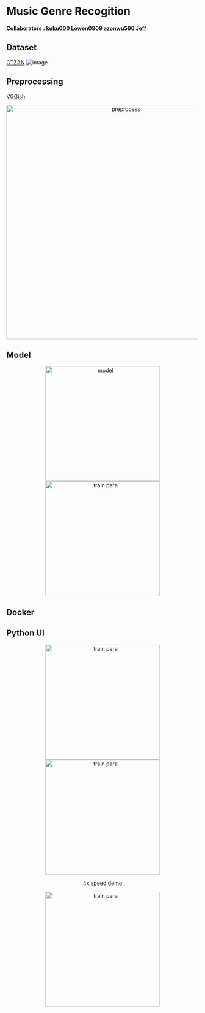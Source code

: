 # Music Genre Recogition
**Collaborators : [kuku000](https://github.com/kuku000) [Lowen0909](https://github.com/Lowen0909) [azonwu590](https://github.com/azonwu590) [Jeff](https://github.com/JeffYaCheng)**

## Dataset 
[GTZAN](https://www.kaggle.com/datasets/andradaolteanu/gtzan-dataset-music-genre-classification)
![image](https://github.com/Lowen0909/Music-Genre-Recognition/assets/150345836/66b5f5bb-c70b-42e7-921c-e7170f765172)

## Preprocessing
[VGGish](https://www.kaggle.com/models/google/vggish)
<p align="center"><img width="611" alt="preprocess" src="https://github.com/Lowen0909/Music-Genre-Recognition/assets/82707190/956ffe4d-9091-421f-b7ba-263c9a55c2ab"></p>

## Model 
<p align="center">
  <img height="300" alt="model" src="https://github.com/Lowen0909/Music-Genre-Recognition/assets/82707190/bd95f9ba-66e5-49e0-99d5-6241328e5204">
  <img height="300" alt="train para" src="https://github.com/Lowen0909/Music-Genre-Recognition/assets/82707190/4fadb29d-ef5e-4a20-8ea0-4235498dc16d">
</p>


## Docker

## Python UI
<p align="center">
  <img height="300" alt="train para" src="https://github.com/Lowen0909/Music-Genre-Recognition/assets/82707190/9aec4ccc-a9d7-4032-85cd-3a6842024948">
  <img height="300" alt="train para" src="https://github.com/Lowen0909/Music-Genre-Recognition/assets/82707190/89feb7a3-c799-4681-9a88-5d8a5cb66f66">
</p>
<p align="center">4x speed demo</p>
<p align="center">
  <img height="300" alt="train para" src="https://github.com/Lowen0909/Music-Genre-Recognition/assets/82707190/e4e9b9c2-8e3b-4639-86b4-1b73d3d36419">
</p>

